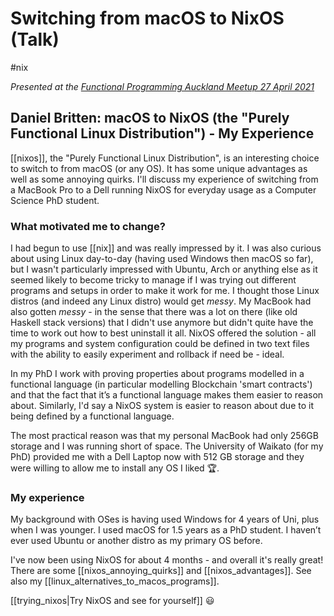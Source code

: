 # Switching from macOS to NixOS (Talk)
#nix

_Presented at the [Functional Programming Auckland Meetup 27 April 2021](https://www.meetup.com/Functional-Programming-Auckland/events/277652719/)_

## Daniel Britten: macOS to NixOS (the "Purely Functional Linux Distribution") - My Experience

[[nixos]], the "Purely Functional Linux Distribution", is an interesting choice to switch to from macOS (or any OS). It has some unique advantages as well as some annoying quirks. I'll discuss my experience of switching from a MacBook Pro to a Dell running NixOS for everyday usage as a Computer Science PhD student.

### What motivated me to change?
I had begun to use [[nix]] and was really impressed by it. I was also curious about using Linux day-to-day (having used Windows then macOS so far), but I wasn't particularly impressed with Ubuntu, Arch or anything else as it seemed likely to become tricky to manage if I was trying out different programs and setups in order to make it work for me. I thought those Linux distros (and indeed any Linux distro) would get *messy*. My MacBook had also gotten *messy* - in the sense that there was a lot on there (like old Haskell stack versions) that I didn't use anymore but didn't quite have the time to work out how to best uninstall it all. NixOS offered the solution - all my programs and system configuration could be defined in two text files with the ability to easily experiment and rollback if need be - ideal.

In my PhD I work with proving properties about programs modelled in a functional language (in particular modelling Blockchain 'smart contracts') and that the fact that it’s a functional language makes them easier to reason about. Similarly, I'd say a NixOS system is easier to reason about due to it being defined by a functional language.

The most practical reason was that my personal MacBook had only 256GB storage and I was running short of space. The University of Waikato (for my PhD) provided me with a Dell Laptop now with 512 GB storage and they were willing to allow me to install any OS I liked 🏆.

### My experience
My background with OSes is having used Windows for 4 years of Uni, plus when I was younger. I used macOS for 1.5 years as a PhD student. I haven’t ever used Ubuntu or another distro as my primary OS before.

I've now been using NixOS for about 4 months - and overall it's really great! There are some [[nixos_annoying_quirks]] and [[nixos_advantages]]. See also my [[linux_alternatives_to_macos_programs]].

[[trying_nixos|Try NixOS and see for yourself]] 😃
